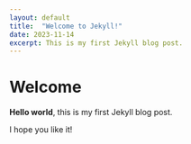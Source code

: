 ```yaml
---
layout: default
title:  "Welcome to Jekyll!"
date: 2023-11-14
excerpt: This is my first Jekyll blog post.
---
```


# Welcome

**Hello world**, this is my first Jekyll blog post.

I hope you like it!
